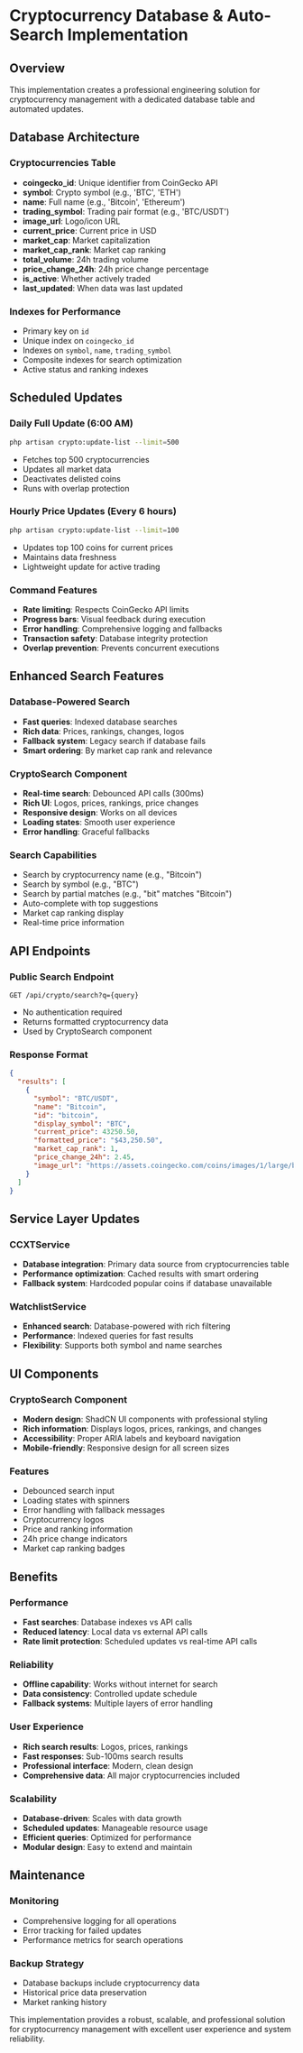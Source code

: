 # Cryptocurrency Database & Auto-Search Implementation

## Overview
This implementation creates a professional engineering solution for cryptocurrency management with a dedicated database table and automated updates.

## Database Architecture

### Cryptocurrencies Table
- **coingecko_id**: Unique identifier from CoinGecko API
- **symbol**: Crypto symbol (e.g., 'BTC', 'ETH')
- **name**: Full name (e.g., 'Bitcoin', 'Ethereum')
- **trading_symbol**: Trading pair format (e.g., 'BTC/USDT')
- **image_url**: Logo/icon URL
- **current_price**: Current price in USD
- **market_cap**: Market capitalization
- **market_cap_rank**: Market cap ranking
- **total_volume**: 24h trading volume
- **price_change_24h**: 24h price change percentage
- **is_active**: Whether actively traded
- **last_updated**: When data was last updated

### Indexes for Performance
- Primary key on `id`
- Unique index on `coingecko_id`
- Indexes on `symbol`, `name`, `trading_symbol`
- Composite indexes for search optimization
- Active status and ranking indexes

## Scheduled Updates

### Daily Full Update (6:00 AM)
```bash
php artisan crypto:update-list --limit=500
```
- Fetches top 500 cryptocurrencies
- Updates all market data
- Deactivates delisted coins
- Runs with overlap protection

### Hourly Price Updates (Every 6 hours)
```bash
php artisan crypto:update-list --limit=100
```
- Updates top 100 coins for current prices
- Maintains data freshness
- Lightweight update for active trading

### Command Features
- **Rate limiting**: Respects CoinGecko API limits
- **Progress bars**: Visual feedback during execution
- **Error handling**: Comprehensive logging and fallbacks
- **Transaction safety**: Database integrity protection
- **Overlap prevention**: Prevents concurrent executions

## Enhanced Search Features

### Database-Powered Search
- **Fast queries**: Indexed database searches
- **Rich data**: Prices, rankings, changes, logos
- **Fallback system**: Legacy search if database fails
- **Smart ordering**: By market cap rank and relevance

### CryptoSearch Component
- **Real-time search**: Debounced API calls (300ms)
- **Rich UI**: Logos, prices, rankings, price changes
- **Responsive design**: Works on all devices
- **Loading states**: Smooth user experience
- **Error handling**: Graceful fallbacks

### Search Capabilities
- Search by cryptocurrency name (e.g., "Bitcoin")
- Search by symbol (e.g., "BTC")
- Search by partial matches (e.g., "bit" matches "Bitcoin")
- Auto-complete with top suggestions
- Market cap ranking display
- Real-time price information

## API Endpoints

### Public Search Endpoint
```
GET /api/crypto/search?q={query}
```
- No authentication required
- Returns formatted cryptocurrency data
- Used by CryptoSearch component

### Response Format
```json
{
  "results": [
    {
      "symbol": "BTC/USDT",
      "name": "Bitcoin",
      "id": "bitcoin",
      "display_symbol": "BTC",
      "current_price": 43250.50,
      "formatted_price": "$43,250.50",
      "market_cap_rank": 1,
      "price_change_24h": 2.45,
      "image_url": "https://assets.coingecko.com/coins/images/1/large/bitcoin.png"
    }
  ]
}
```

## Service Layer Updates

### CCXTService
- **Database integration**: Primary data source from cryptocurrencies table
- **Performance optimization**: Cached results with smart ordering
- **Fallback system**: Hardcoded popular coins if database unavailable

### WatchlistService
- **Enhanced search**: Database-powered with rich filtering
- **Performance**: Indexed queries for fast results
- **Flexibility**: Supports both symbol and name searches

## UI Components

### CryptoSearch Component
- **Modern design**: ShadCN UI components with professional styling
- **Rich information**: Displays logos, prices, rankings, and changes
- **Accessibility**: Proper ARIA labels and keyboard navigation
- **Mobile-friendly**: Responsive design for all screen sizes

### Features
- Debounced search input
- Loading states with spinners
- Error handling with fallback messages
- Cryptocurrency logos
- Price and ranking information
- 24h price change indicators
- Market cap ranking badges

## Benefits

### Performance
- **Fast searches**: Database indexes vs API calls
- **Reduced latency**: Local data vs external API calls
- **Rate limit protection**: Scheduled updates vs real-time API calls

### Reliability
- **Offline capability**: Works without internet for search
- **Data consistency**: Controlled update schedule
- **Fallback systems**: Multiple layers of error handling

### User Experience
- **Rich search results**: Logos, prices, rankings
- **Fast responses**: Sub-100ms search results
- **Professional interface**: Modern, clean design
- **Comprehensive data**: All major cryptocurrencies included

### Scalability
- **Database-driven**: Scales with data growth
- **Scheduled updates**: Manageable resource usage
- **Efficient queries**: Optimized for performance
- **Modular design**: Easy to extend and maintain

## Maintenance

### Monitoring
- Comprehensive logging for all operations
- Error tracking for failed updates
- Performance metrics for search operations

### Backup Strategy
- Database backups include cryptocurrency data
- Historical price data preservation
- Market ranking history

This implementation provides a robust, scalable, and professional solution for cryptocurrency management with excellent user experience and system reliability.
